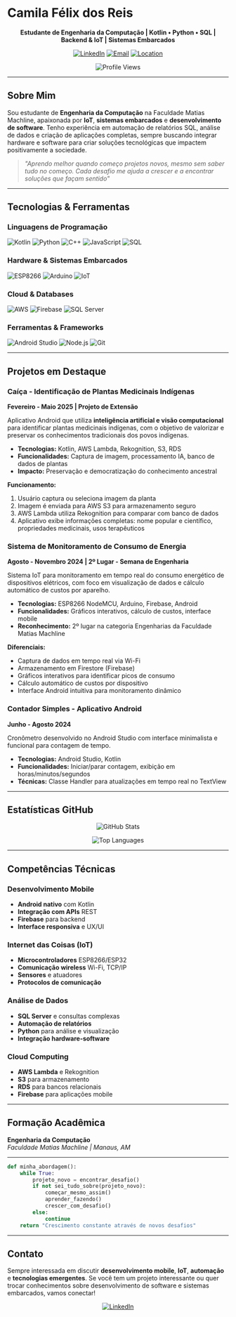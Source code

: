 # Camila Félix dos Reis

<div align="center">

**Estudante de Engenharia da Computação | Kotlin • Python • SQL | Backend & IoT | Sistemas Embarcados**

[![LinkedIn](https://img.shields.io/badge/LinkedIn-0077B5?style=for-the-badge&logo=linkedin&logoColor=white)](https://linkedin.com/in/camila-felix-dos-reis)
[![Email](https://img.shields.io/badge/Email-D14836?style=for-the-badge&logo=gmail&logoColor=white)](mailto:seu.email@domain.com)
[![Location](https://img.shields.io/badge/Localização-Manaus,%20AM-pink?style=for-the-badge&logo=google-maps&logoColor=white)](https://maps.google.com)

![Profile Views](https://komarev.com/ghpvc/?username=cawzkf&color=ff69b4&style=for-the-badge)

</div>

---

## Sobre Mim

Sou estudante de **Engenharia da Computação** na Faculdade Matias Machline, apaixonada por **IoT**, **sistemas embarcados** e **desenvolvimento de software**. Tenho experiência em automação de relatórios SQL, análise de dados e criação de aplicações completas, sempre buscando integrar hardware e software para criar soluções tecnológicas que impactem positivamente a sociedade.

> *"Aprendo melhor quando começo projetos novos, mesmo sem saber tudo no começo. Cada desafio me ajuda a crescer e a encontrar soluções que façam sentido"*

---

## Tecnologias & Ferramentas

### Linguagens de Programação
![Kotlin](https://img.shields.io/badge/Kotlin-7F52FF?style=for-the-badge&logo=kotlin&logoColor=white)
![Python](https://img.shields.io/badge/Python-3776AB?style=for-the-badge&logo=python&logoColor=white)
![C++](https://img.shields.io/badge/C++-00599C?style=for-the-badge&logo=cplusplus&logoColor=white)
![JavaScript](https://img.shields.io/badge/JavaScript-F7DF1E?style=for-the-badge&logo=javascript&logoColor=black)
![SQL](https://img.shields.io/badge/SQL-4479A1?style=for-the-badge&logo=mysql&logoColor=white)

### Hardware & Sistemas Embarcados
![ESP8266](https://img.shields.io/badge/ESP8266-E7352C?style=for-the-badge&logo=espressif&logoColor=white)
![Arduino](https://img.shields.io/badge/Arduino-00979D?style=for-the-badge&logo=arduino&logoColor=white)
![IoT](https://img.shields.io/badge/Internet_of_Things-FF69B4?style=for-the-badge&logo=iot&logoColor=white)

### Cloud & Databases
![AWS](https://img.shields.io/badge/AWS-232F3E?style=for-the-badge&logo=amazon-aws&logoColor=white)
![Firebase](https://img.shields.io/badge/Firebase-FFCA28?style=for-the-badge&logo=firebase&logoColor=black)
![SQL Server](https://img.shields.io/badge/SQL_Server-CC2927?style=for-the-badge&logo=microsoft-sql-server&logoColor=white)

### Ferramentas & Frameworks
![Android Studio](https://img.shields.io/badge/Android_Studio-3DDC84?style=for-the-badge&logo=android-studio&logoColor=white)
![Node.js](https://img.shields.io/badge/Node.js-339933?style=for-the-badge&logo=nodedotjs&logoColor=white)
![Git](https://img.shields.io/badge/Git-F05032?style=for-the-badge&logo=git&logoColor=white)

---

## Projetos em Destaque

### Caíça - Identificação de Plantas Medicinais Indígenas
**Fevereiro - Maio 2025 | Projeto de Extensão**

Aplicativo Android que utiliza **inteligência artificial e visão computacional** para identificar plantas medicinais indígenas, com o objetivo de valorizar e preservar os conhecimentos tradicionais dos povos indígenas.

- **Tecnologias:** Kotlin, AWS Lambda, Rekognition, S3, RDS
- **Funcionalidades:** Captura de imagem, processamento IA, banco de dados de plantas
- **Impacto:** Preservação e democratização do conhecimento ancestral

**Funcionamento:**
1. Usuário captura ou seleciona imagem da planta
2. Imagem é enviada para AWS S3 para armazenamento seguro
3. AWS Lambda utiliza Rekognition para comparar com banco de dados
4. Aplicativo exibe informações completas: nome popular e científico, propriedades medicinais, usos terapêuticos

### Sistema de Monitoramento de Consumo de Energia
**Agosto - Novembro 2024 | 2º Lugar - Semana de Engenharia**

Sistema IoT para monitoramento em tempo real do consumo energético de dispositivos elétricos, com foco em visualização de dados e cálculo automático de custos por aparelho.

- **Tecnologias:** ESP8266 NodeMCU, Arduino, Firebase, Android
- **Funcionalidades:** Gráficos interativos, cálculo de custos, interface mobile
- **Reconhecimento:** 2º lugar na categoria Engenharias da Faculdade Matias Machline

**Diferenciais:**
- Captura de dados em tempo real via Wi-Fi
- Armazenamento em Firestore (Firebase) 
- Gráficos interativos para identificar picos de consumo
- Cálculo automático de custos por dispositivo
- Interface Android intuitiva para monitoramento dinâmico

### Contador Simples - Aplicativo Android
**Junho - Agosto 2024**

Cronômetro desenvolvido no Android Studio com interface minimalista e funcional para contagem de tempo.

- **Tecnologias:** Android Studio, Kotlin
- **Funcionalidades:** Iniciar/parar contagem, exibição em horas/minutos/segundos
- **Técnicas:** Classe Handler para atualizações em tempo real no TextView

---

## Estatísticas GitHub

<div align="center">

![GitHub Stats](https://github-readme-stats.vercel.app/api?username=cawzkf&show_icons=true&theme=dracula&hide_border=true&bg_color=0d1117&title_color=ff69b4&icon_color=ff69b4&text_color=ffffff)

![Top Languages](https://github-readme-stats.vercel.app/api/top-langs/?username=cawzkf&layout=compact&theme=dracula&hide_border=true&bg_color=0d1117&title_color=ff69b4&text_color=ffffff)

</div>

---

## Competências Técnicas

### Desenvolvimento Mobile
- **Android nativo** com Kotlin
- **Integração com APIs** REST
- **Firebase** para backend
- **Interface responsiva** e UX/UI

### Internet das Coisas (IoT)
- **Microcontroladores** ESP8266/ESP32
- **Comunicação wireless** Wi-Fi, TCP/IP
- **Sensores** e atuadores
- **Protocolos de comunicação**

### Análise de Dados
- **SQL Server** e consultas complexas
- **Automação de relatórios**
- **Python** para análise e visualização
- **Integração hardware-software**

### Cloud Computing
- **AWS Lambda** e Rekognition
- **S3** para armazenamento
- **RDS** para bancos relacionais
- **Firebase** para aplicações mobile

---

## Formação Acadêmica

**Engenharia da Computação**  
*Faculdade Matias Machline | Manaus, AM*


---
```python
def minha_abordagem():
    while True:
        projeto_novo = encontrar_desafio()
        if not sei_tudo_sobre(projeto_novo):
            começar_mesmo_assim()
            aprender_fazendo()
            crescer_com_desafio()
        else:
            continue
    return "Crescimento constante através de novos desafios"
```

---

## Contato

Sempre interessada em discutir **desenvolvimento mobile**, **IoT**, **automação** e **tecnologias emergentes**. Se você tem um projeto interessante ou quer trocar conhecimentos sobre desenvolvimento de software e sistemas embarcados, vamos conectar!

<div align="center">

[![LinkedIn](https://img.shields.io/badge/Conectar_no_LinkedIn-0077B5?style=for-the-badge&logo=linkedin&logoColor=white)](https://linkedin.com/in/camila-felix-dos-reis)

</div>
